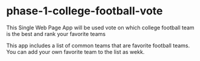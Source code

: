 # phase-1-college-football-vote
This Single Web Page App will be used vote on which college football team is the best and rank your favorite teams

This app includes a list of common teams that are favorite football teams. You can add your own favorite team to the list as wekk. 
